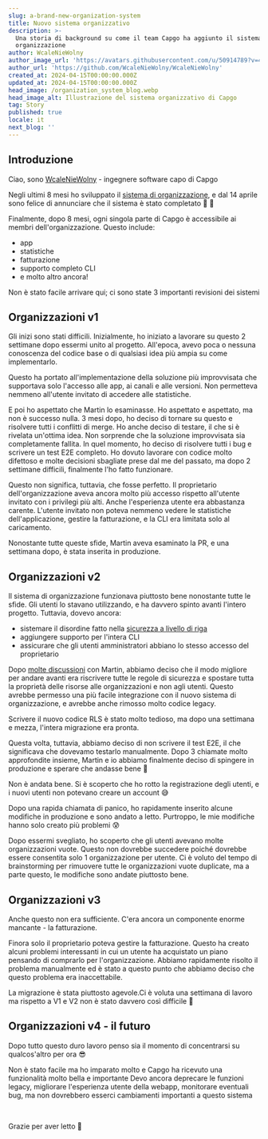 ```yaml
---
slug: a-brand-new-organization-system
title: Nuovo sistema organizzativo
description: >-
  Una storia di background su come il team Capgo ha aggiunto il sistema di
  organizzazione
author: WcaleNieWolny
author_image_url: 'https://avatars.githubusercontent.com/u/50914789?v=4'
author_url: 'https://github.com/WcaleNieWolny/WcaleNieWolny'
created_at: 2024-04-15T00:00:00.000Z
updated_at: 2024-04-15T00:00:00.000Z
head_image: /organization_system_blog.webp
head_image_alt: Illustrazione del sistema organizzativo di Capgo
tag: Story
published: true
locale: it
next_blog: ''
---
```


## Introduzione

Ciao, sono [WcaleNieWolny](https://githubcom/WcaleNieWolny/WcaleNieWolny) - ingegnere software capo di Capgo

Negli ultimi 8 mesi ho sviluppato il [sistema di organizzazione](/docs/webapp/organization-system/), e dal 14 aprile sono felice di annunciare che il sistema è stato completato 🎉 🎊

Finalmente, dopo 8 mesi, ogni singola parte di Capgo è accessibile ai membri dell'organizzazione. Questo include:
 - app
 - statistiche
 - fatturazione
 - supporto completo CLI
 - e molto altro ancora!

Non è stato facile arrivare qui; ci sono state 3 importanti revisioni dei sistemi

## Organizzazioni v1

Gli inizi sono stati difficili. Inizialmente, ho iniziato a lavorare su questo 2 settimane dopo essermi unito al progetto.
All'epoca, avevo poca o nessuna conoscenza del codice base o di qualsiasi idea più ampia su come implementarlo.

Questo ha portato all'implementazione della soluzione più improvvisata che supportava solo l'accesso alle app, ai canali e alle versioni.
Non permetteva nemmeno all'utente invitato di accedere alle statistiche.

E poi ho aspettato che Martin lo esaminasse. Ho aspettato e aspettato, ma non è successo nulla. 3 mesi dopo, ho deciso di tornare su questo e risolvere tutti i conflitti di merge. Ho anche deciso di testare, il che si è rivelata un'ottima idea.
Non sorprende che la soluzione improvvisata sia completamente fallita. In quel momento, ho deciso di risolvere tutti i bug e scrivere un test E2E completo.
Ho dovuto lavorare con codice molto difettoso e molte decisioni sbagliate prese dal me del passato, ma dopo 2 settimane difficili, finalmente l'ho fatto funzionare.

Questo non significa, tuttavia, che fosse perfetto. Il proprietario dell'organizzazione aveva ancora molto più accesso rispetto all'utente invitato con i privilegi più alti. Anche l'esperienza utente era abbastanza carente. L'utente invitato non poteva nemmeno vedere le statistiche dell'applicazione, gestire la fatturazione, e la CLI era limitata solo al caricamento.

Nonostante tutte queste sfide, Martin aveva esaminato la PR, e una settimana dopo, è stata inserita in produzione.

## Organizzazioni v2

Il sistema di organizzazione funzionava piuttosto bene nonostante tutte le sfide. Gli utenti lo stavano utilizzando, e ha davvero spinto avanti l'intero progetto. Tuttavia, dovevo ancora:
 - sistemare il disordine fatto nella [sicurezza a livello di riga](https://supabasecom/docs/guides/auth/row-level-security)
 - aggiungere supporto per l'intera CLI
 - assicurare che gli utenti amministratori abbiano lo stesso accesso del proprietario

Dopo [molte discussioni](https://githubcom/Cap-go/capgo/issues/564) con Martin, abbiamo deciso che il modo migliore per andare avanti era riscrivere tutte le regole di sicurezza e spostare tutta la proprietà delle risorse alle organizzazioni e non agli utenti.
Questo avrebbe permesso una più facile integrazione con il nuovo sistema di organizzazione, e avrebbe anche rimosso molto codice legacy.

Scrivere il nuovo codice RLS è stato molto tedioso, ma dopo una settimana e mezza, l'intera migrazione era pronta.

Questa volta, tuttavia, abbiamo deciso di non scrivere il test E2E, il che significava che dovevamo testarlo manualmente. Dopo 3 chiamate molto approfondite insieme, Martin e io abbiamo finalmente deciso di spingere in produzione e sperare che andasse bene 🙏

Non è andata bene. Si è scoperto che ho rotto la registrazione degli utenti, e i nuovi utenti non potevano creare un account 😅

Dopo una rapida chiamata di panico, ho rapidamente inserito alcune modifiche in produzione e sono andato a letto. Purtroppo, le mie modifiche hanno solo creato più problemi 😰

Dopo essermi svegliato, ho scoperto che gli utenti avevano molte organizzazioni vuote. Questo non dovrebbe succedere poiché dovrebbe essere consentita solo 1 organizzazione per utente. Ci è voluto del tempo di brainstorming per rimuovere tutte le organizzazioni vuote duplicate, ma a parte questo, le modifiche sono andate piuttosto bene.

## Organizzazioni v3

Anche questo non era sufficiente. C'era ancora un componente enorme mancante - la fatturazione.

Finora solo il proprietario poteva gestire la fatturazione. Questo ha creato alcuni problemi interessanti in cui un utente ha acquistato un piano pensando di comprarlo per l'organizzazione.
Abbiamo rapidamente risolto il problema manualmente ed è stato a questo punto che abbiamo deciso che questo problema era inaccettabile.

La migrazione è stata piuttosto agevole.Ci è voluta una settimana di lavoro ma rispetto a V1 e V2 non è stato davvero così difficile 🚀

## Organizzazioni v4 - il futuro

Dopo tutto questo duro lavoro penso sia il momento di concentrarsi su qualcos'altro per ora 😎

Non è stato facile ma ho imparato molto e Capgo ha ricevuto una funzionalità molto bella e importante
Devo ancora deprecare le funzioni legacy, migliorare l'esperienza utente della webapp, monitorare eventuali bug,
ma non dovrebbero esserci cambiamenti importanti a questo sistema

<br>

Grazie per aver letto 🚀